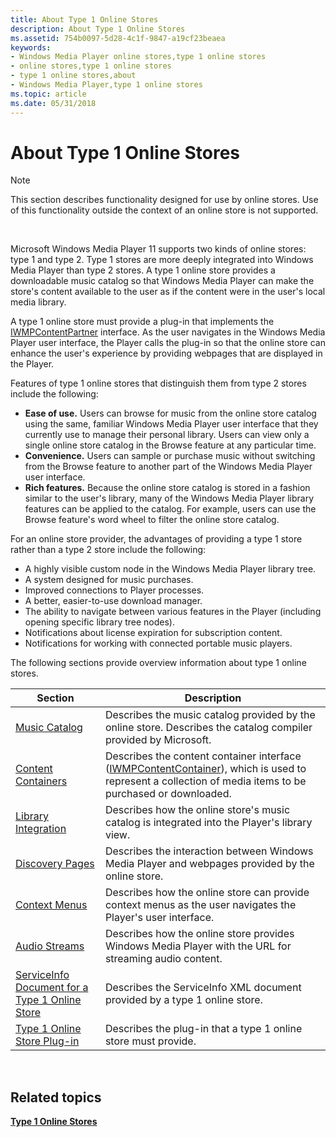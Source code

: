 ```yaml
---
title: About Type 1 Online Stores
description: About Type 1 Online Stores
ms.assetid: 754b0097-5d28-4c1f-9847-a19cf23beaea
keywords:
- Windows Media Player online stores,type 1 online stores
- online stores,type 1 online stores
- type 1 online stores,about
- Windows Media Player,type 1 online stores
ms.topic: article
ms.date: 05/31/2018
---
```


# About Type 1 Online Stores

> [!Note]  
> This section describes functionality designed for use by online stores. Use of this functionality outside the context of an online store is not supported.

 

Microsoft Windows Media Player 11 supports two kinds of online stores: type 1 and type 2. Type 1 stores are more deeply integrated into Windows Media Player than type 2 stores. A type 1 online store provides a downloadable music catalog so that Windows Media Player can make the store's content available to the user as if the content were in the user's local media library.

A type 1 online store must provide a plug-in that implements the [IWMPContentPartner](/previous-versions/windows/desktop/api/contentpartner/nn-contentpartner-iwmpcontentpartner) interface. As the user navigates in the Windows Media Player user interface, the Player calls the plug-in so that the online store can enhance the user's experience by providing webpages that are displayed in the Player.

Features of type 1 online stores that distinguish them from type 2 stores include the following:

-   **Ease of use.** Users can browse for music from the online store catalog using the same, familiar Windows Media Player user interface that they currently use to manage their personal library. Users can view only a single online store catalog in the Browse feature at any particular time.
-   **Convenience.** Users can sample or purchase music without switching from the Browse feature to another part of the Windows Media Player user interface.
-   **Rich features.** Because the online store catalog is stored in a fashion similar to the user's library, many of the Windows Media Player library features can be applied to the catalog. For example, users can use the Browse feature's word wheel to filter the online store catalog.

For an online store provider, the advantages of providing a type 1 store rather than a type 2 store include the following:

-   A highly visible custom node in the Windows Media Player library tree.
-   A system designed for music purchases.
-   Improved connections to Player processes.
-   A better, easier-to-use download manager.
-   The ability to navigate between various features in the Player (including opening specific library tree nodes).
-   Notifications about license expiration for subscription content.
-   Notifications for working with connected portable music players.

The following sections provide overview information about type 1 online stores.



| Section                                                                                              | Description                                                                                                                                                                         |
|------------------------------------------------------------------------------------------------------|-------------------------------------------------------------------------------------------------------------------------------------------------------------------------------------|
| [Music Catalog](music-catalog.md)                                                                   | Describes the music catalog provided by the online store. Describes the catalog compiler provided by Microsoft.                                                                     |
| [Content Containers](content-containers.md)                                                         | Describes the content container interface ([IWMPContentContainer](/previous-versions/windows/desktop/api/contentpartner/nn-contentpartner-iwmpcontentcontainer)), which is used to represent a collection of media items to be purchased or downloaded. |
| [Library Integration](library-integration.md)                                                       | Describes how the online store's music catalog is integrated into the Player's library view.                                                                                        |
| [Discovery Pages](discovery-pages.md)                                                               | Describes the interaction between Windows Media Player and webpages provided by the online store.                                                                                   |
| [Context Menus](context-menus.md)                                                                   | Describes how the online store can provide context menus as the user navigates the Player's user interface.                                                                         |
| [Audio Streams](audio-streams.md)                                                                   | Describes how the online store provides Windows Media Player with the URL for streaming audio content.                                                                              |
| [ServiceInfo Document for a Type 1 Online Store](serviceinfo-document-for-a-type-1-online-store.md) | Describes the ServiceInfo XML document provided by a type 1 online store.                                                                                                           |
| [Type 1 Online Store Plug-in](type-1-online-store-plug-in.md)                                       | Describes the plug-in that a type 1 online store must provide.                                                                                                                      |



 

## Related topics

<dl> <dt>

[**Type 1 Online Stores**](type-1-online-stores.md)
</dt> </dl>

 

 




